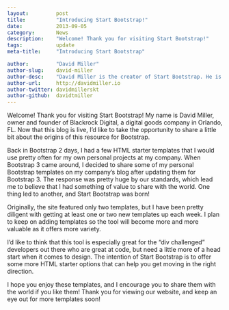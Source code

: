 ```yaml
---
layout:			post
title:			"Introducing Start Bootstrap!"
date:			2013-09-05
category:		News
description:	"Welcome! Thank you for visiting Start Bootstrap!"
tags:			update
meta-title:		"Introducing Start Bootstrap"

author:			"David Miller"
author-slug:	david-miller
author-desc:	"David Miller is the creator of Start Bootstrap. He is a front end web designer and developer working out of sunny Orlando, Florida."
author-url:		http://davidmiller.io
author-twitter:	davidmillerskt
author-github:	davidtmiller
---
```


Welcome! Thank you for visiting Start Bootstrap! My name is David Miller, owner and founder of Blackrock Digital, a digital goods company in Orlando, FL. Now that this blog is live, I’d like to take the opportunity to share a little bit about the origins of this resource for Bootstrap.

Back in Bootstrap 2 days, I had a few HTML starter templates that I would use pretty often for my own personal projects at my company. When Bootstrap 3 came around, I decided to share some of my personal Bootstrap templates on my company’s blog after updating them for Bootstrap 3. The response was pretty huge by our standards, which lead me to believe that I had something of value to share with the world. One thing led to another, and Start Bootstrap was born!

Originally, the site featured only two templates, but I have been pretty diligent with getting at least one or two new templates up each week. I plan to keep on adding templates so the tool will become more and more valuable as it offers more variety.

I’d like to think that this tool is especially great for the “div challenged” developers out there who are great at code, but need a little more of a head start when it comes to design. The intention of Start Bootstrap is to offer some more HTML starter options that can help you get moving in the right direction.

I hope you enjoy these templates, and I encourage you to share them with the world if you like them! Thank you for viewing our website, and keep an eye out for more templates soon!

